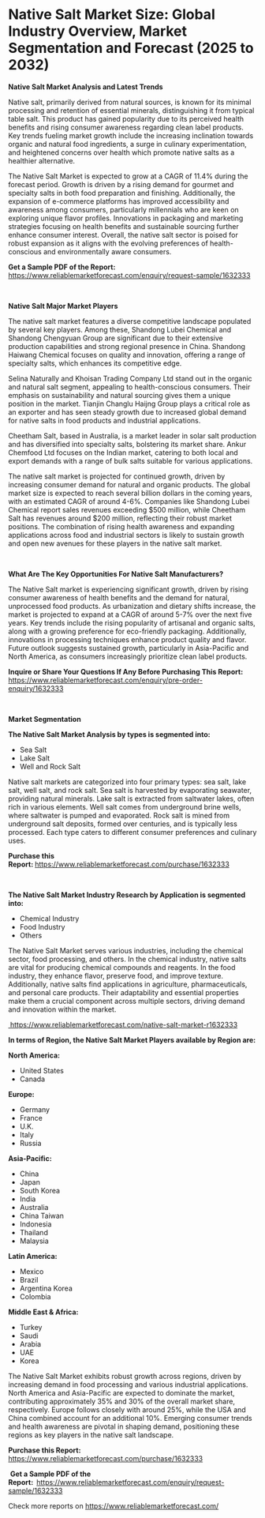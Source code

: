 <p><h1>Native Salt Market Size: Global Industry Overview, Market Segmentation and Forecast (2025 to 2032)</h1></p><p><strong>Native Salt Market Analysis and Latest Trends</strong></p>
<p><p>Native salt, primarily derived from natural sources, is known for its minimal processing and retention of essential minerals, distinguishing it from typical table salt. This product has gained popularity due to its perceived health benefits and rising consumer awareness regarding clean label products. Key trends fueling market growth include the increasing inclination towards organic and natural food ingredients, a surge in culinary experimentation, and heightened concerns over health which promote native salts as a healthier alternative.</p><p>The Native Salt Market is expected to grow at a CAGR of 11.4% during the forecast period. Growth is driven by a rising demand for gourmet and specialty salts in both food preparation and finishing. Additionally, the expansion of e-commerce platforms has improved accessibility and awareness among consumers, particularly millennials who are keen on exploring unique flavor profiles. Innovations in packaging and marketing strategies focusing on health benefits and sustainable sourcing further enhance consumer interest. Overall, the native salt sector is poised for robust expansion as it aligns with the evolving preferences of health-conscious and environmentally aware consumers.</p></p>
<p><strong>Get a Sample PDF of the Report:&nbsp;</strong> <a href="https://www.reliablemarketforecast.com/enquiry/request-sample/1632333?utm_campaign=3175&utm_medium=2&utm_source=Github&utm_content=ia&utm_term=02042025&utm_id=native-salt">https://www.reliablemarketforecast.com/enquiry/request-sample/1632333</a></p>
<p>&nbsp;</p>
<p><strong>Native Salt Major Market Players</strong></p>
<p><p>The native salt market features a diverse competitive landscape populated by several key players. Among these, Shandong Lubei Chemical and Shandong Chengyuan Group are significant due to their extensive production capabilities and strong regional presence in China. Shandong Haiwang Chemical focuses on quality and innovation, offering a range of specialty salts, which enhances its competitive edge.</p><p>Selina Naturally and Khoisan Trading Company Ltd stand out in the organic and natural salt segment, appealing to health-conscious consumers. Their emphasis on sustainability and natural sourcing gives them a unique position in the market. Tianjin Changlu Haijng Group plays a critical role as an exporter and has seen steady growth due to increased global demand for native salts in food products and industrial applications.</p><p>Cheetham Salt, based in Australia, is a market leader in solar salt production and has diversified into specialty salts, bolstering its market share. Ankur Chemfood Ltd focuses on the Indian market, catering to both local and export demands with a range of bulk salts suitable for various applications.</p><p>The native salt market is projected for continued growth, driven by increasing consumer demand for natural and organic products. The global market size is expected to reach several billion dollars in the coming years, with an estimated CAGR of around 4-6%. Companies like Shandong Lubei Chemical report sales revenues exceeding $500 million, while Cheetham Salt has revenues around $200 million, reflecting their robust market positions. The combination of rising health awareness and expanding applications across food and industrial sectors is likely to sustain growth and open new avenues for these players in the native salt market.</p></p>
<p>&nbsp;</p>
<p><strong>What Are The Key Opportunities For Native Salt Manufacturers?</strong></p>
<p><p>The Native Salt market is experiencing significant growth, driven by rising consumer awareness of health benefits and the demand for natural, unprocessed food products. As urbanization and dietary shifts increase, the market is projected to expand at a CAGR of around 5-7% over the next five years. Key trends include the rising popularity of artisanal and organic salts, along with a growing preference for eco-friendly packaging. Additionally, innovations in processing techniques enhance product quality and flavor. Future outlook suggests sustained growth, particularly in Asia-Pacific and North America, as consumers increasingly prioritize clean label products.</p></p>
<p><strong>Inquire or Share Your Questions If Any Before Purchasing This Report:</strong> <a href="https://www.reliablemarketforecast.com/enquiry/pre-order-enquiry/1632333?utm_campaign=3175&utm_medium=2&utm_source=Github&utm_content=ia&utm_term=02042025&utm_id=native-salt">https://www.reliablemarketforecast.com/enquiry/pre-order-enquiry/1632333</a></p>
<p>&nbsp;</p>
<p><strong>Market Segmentation</strong></p>
<p><strong>The Native Salt Market Analysis by types is segmented into:</strong></p>
<p><ul><li>Sea Salt</li><li>Lake Salt</li><li>Well and Rock Salt</li></ul></p>
<p><p>Native salt markets are categorized into four primary types: sea salt, lake salt, well salt, and rock salt. Sea salt is harvested by evaporating seawater, providing natural minerals. Lake salt is extracted from saltwater lakes, often rich in various elements. Well salt comes from underground brine wells, where saltwater is pumped and evaporated. Rock salt is mined from underground salt deposits, formed over centuries, and is typically less processed. Each type caters to different consumer preferences and culinary uses.</p></p>
<p><strong>Purchase this Report:&nbsp;</strong><a href="https://www.reliablemarketforecast.com/purchase/1632333?utm_campaign=3175&utm_medium=2&utm_source=Github&utm_content=ia&utm_term=02042025&utm_id=native-salt">https://www.reliablemarketforecast.com/purchase/1632333</a></p>
<p>&nbsp;</p>
<p><strong>The Native Salt Market Industry Research by Application is segmented into:</strong></p>
<p><ul><li>Chemical Industry</li><li>Food Industry</li><li>Others</li></ul></p>
<p><p>The Native Salt Market serves various industries, including the chemical sector, food processing, and others. In the chemical industry, native salts are vital for producing chemical compounds and reagents. In the food industry, they enhance flavor, preserve food, and improve texture. Additionally, native salts find applications in agriculture, pharmaceuticals, and personal care products. Their adaptability and essential properties make them a crucial component across multiple sectors, driving demand and innovation within the market.</p></p>
<p><a href="https://www.reliablemarketforecast.com/native-salt-market-r1632333?utm_campaign=3175&utm_medium=2&utm_source=Github&utm_content=ia&utm_term=02042025&utm_id=native-salt">&nbsp;https://www.reliablemarketforecast.com/native-salt-market-r1632333</a></p>
<p><strong>In terms of Region, the Native Salt Market Players available by Region are:</strong></p>
<p>
    <p> <strong> North America: </strong>
        <ul>
            <li>United States</li>
            <li>Canada</li>
        </ul>
        </p> 
    <p> <strong> Europe: </strong>
        <ul>
            <li>Germany</li>
            <li>France</li>
            <li>U.K.</li>
            <li>Italy</li>
            <li>Russia</li>
        </ul>
        </p> 
    <p> <strong> Asia-Pacific: </strong>
        <ul>
            <li>China</li>
            <li>Japan</li>
            <li>South Korea</li>
            <li>India</li>
            <li>Australia</li>
            <li>China Taiwan</li>
            <li>Indonesia</li>
            <li>Thailand</li>
            <li>Malaysia</li>
        </ul>
        </p> 
    <p> <strong> Latin America: </strong>
        <ul>
            <li>Mexico</li>
            <li>Brazil</li>
            <li>Argentina Korea</li>
            <li>Colombia</li>
        </ul>
        </p> 
    <p> <strong> Middle East & Africa: </strong>
        <ul>
            <li>Turkey</li>
            <li>Saudi</li>
            <li>Arabia</li>
            <li>UAE</li>
            <li>Korea</li>
        </ul>
    </p>
    </p>
<p><p>The Native Salt Market exhibits robust growth across regions, driven by increasing demand in food processing and various industrial applications. North America and Asia-Pacific are expected to dominate the market, contributing approximately 35% and 30% of the overall market share, respectively. Europe follows closely with around 25%, while the USA and China combined account for an additional 10%. Emerging consumer trends and health awareness are pivotal in shaping demand, positioning these regions as key players in the native salt landscape.</p></p>
<p><strong>Purchase this Report: </strong><a href="https://www.reliablemarketforecast.com/purchase/1632333?utm_campaign=3175&utm_medium=2&utm_source=Github&utm_content=ia&utm_term=02042025&utm_id=native-salt">https://www.reliablemarketforecast.com/purchase/1632333</a></p>
<p>&nbsp;<strong>Get a Sample PDF of the Report:&nbsp;&nbsp;</strong><a href="https://www.reliablemarketforecast.com/enquiry/request-sample/1632333?utm_campaign=3175&utm_medium=2&utm_source=Github&utm_content=ia&utm_term=02042025&utm_id=native-salt">https://www.reliablemarketforecast.com/enquiry/request-sample/1632333</a></p>
<p><strong></strong></p>
<p>Check more reports on <a href="https://www.reliablemarketforecast.com/?utm_campaign=3175&utm_medium=2&utm_source=Github&utm_content=ia&utm_term=02042025&utm_id=native-salt">https://www.reliablemarketforecast.com/</a></p>